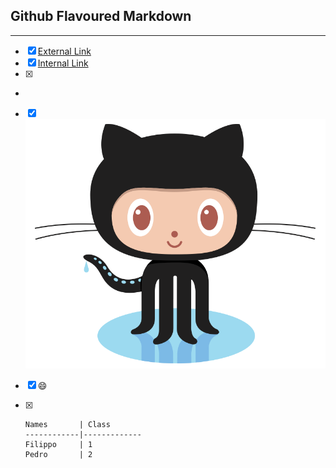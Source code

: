 

Github Flavoured Markdown
-----------------------------------------------------------------------------------------------------------------------------
-----------------------------------------------------------------------------------------------------------------------------
- [X] [External Link](https://help.github.com/en )
- [x] [Internal Link](#Github)
- [x] [riferimento]: images/logo.png "Image"
- 
- [x] ![Kiku](images/logo.png)



- [x] :smile:


- [x] 
      Names       | Class
      ------------|-------------
      Filippo     | 1
      Pedro       | 2
